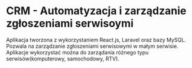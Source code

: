 # CRM - Automatyzacja i zarządzanie zgłoszeniami serwisoymi
Aplikacja tworzona z wykorzystaniem React.js, Laravel oraz bazy MySQL. Pozwala na zarządzanie zgłoszeniami serwisowymi w małym serwisie. Aplikacje wykorzystać można do zarządania różnego typu serwisów(komputerowy, samochodowy, RTV).
